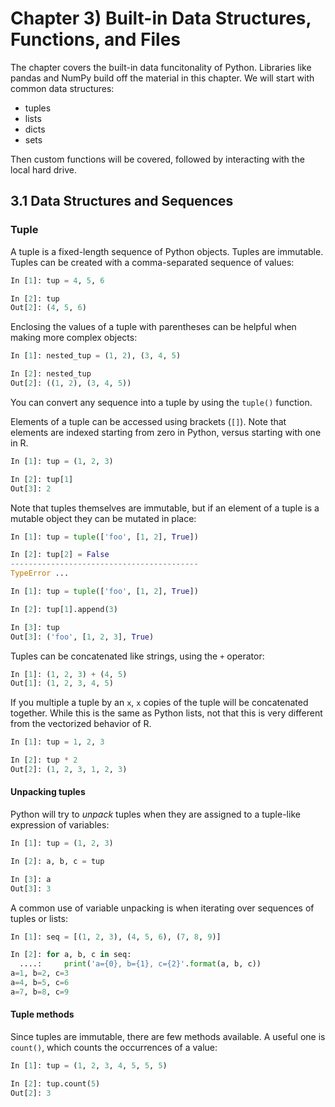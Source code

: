 # Chapter 3) Built-in Data Structures, Functions, and Files

The chapter covers the built-in data funcitonality of Python. Libraries like pandas and NumPy build off the material in this chapter. We will start with common data structures:

* tuples
* lists
* dicts
* sets

Then custom functions will be covered, followed by interacting with the local hard drive.

## 3.1 Data Structures and Sequences

### Tuple

A tuple is a fixed-length sequence of Python objects. Tuples are immutable. Tuples can be created with a comma-separated sequence of values:

```python
In [1]: tup = 4, 5, 6

In [2]: tup
Out[2]: (4, 5, 6)
```

Enclosing the values of a tuple with parentheses can be helpful when making more complex objects:

```python
In [1]: nested_tup = (1, 2), (3, 4, 5)

In [2]: nested_tup
Out[2]: ((1, 2), (3, 4, 5)) 
```

You can convert any sequence into a tuple by using the `tuple()` function.

Elements of a tuple can be accessed using brackets (`[]`). Note that elements are indexed starting from zero in Python, versus starting with one in R.

```python
In [1]: tup = (1, 2, 3)

In [2]: tup[1]
Out[3]: 2
```

Note that tuples themselves are immutable, but if an element of a tuple is a mutable object they can be mutated in place:

```python
In [1]: tup = tuple(['foo', [1, 2], True])

In [2]: tup[2] = False
------------------------------------------
TypeError ...
```

```python
In [1]: tup = tuple(['foo', [1, 2], True])

In [2]: tup[1].append(3)

In [3]: tup
Out[3]: ('foo', [1, 2, 3], True)
```

Tuples can be concatenated like strings, using the `+` operator:

```python
In [1]: (1, 2, 3) + (4, 5)
Out[1]: (1, 2, 3, 4, 5)
```

If you multiple a tuple by an `x`, `x` copies of the tuple will be concatenated together. While this is the same as Python lists, not that this is very different from the vectorized behavior of R.

```python
In [1]: tup = 1, 2, 3

In [2]: tup * 2
Out[2]: (1, 2, 3, 1, 2, 3)
```

#### Unpacking tuples

Python will try to *unpack* tuples when they are assigned to a tuple-like expression of variables:

```python
In [1]: tup = (1, 2, 3)

In [2]: a, b, c = tup

In [3]: a
Out[3]: 3
```

A common use of variable unpacking is when iterating over sequences of tuples or lists:

```python
In [1]: seq = [(1, 2, 3), (4, 5, 6), (7, 8, 9)]

In [2]: for a, b, c in seq:
  ....:     print('a={0}, b={1}, c={2}'.format(a, b, c))
a=1, b=2, c=3
a=4, b=5, c=6
a=7, b=8, c=9
```

#### Tuple methods

Since tuples are immutable, there are few methods available. A useful one is `count()`, which counts the occurrences of a value:

```python
In [1]: tup = (1, 2, 3, 4, 5, 5, 5)

In [2]: tup.count(5)
Out[2]: 3
```

